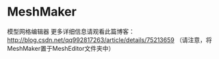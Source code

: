 # MeshMaker
模型网格编辑器
更多详细信息请观看此篇博客：http://blog.csdn.net/qq992817263/article/details/75213659
（请注意，将MeshMaker置于MeshEditor文件夹中）
